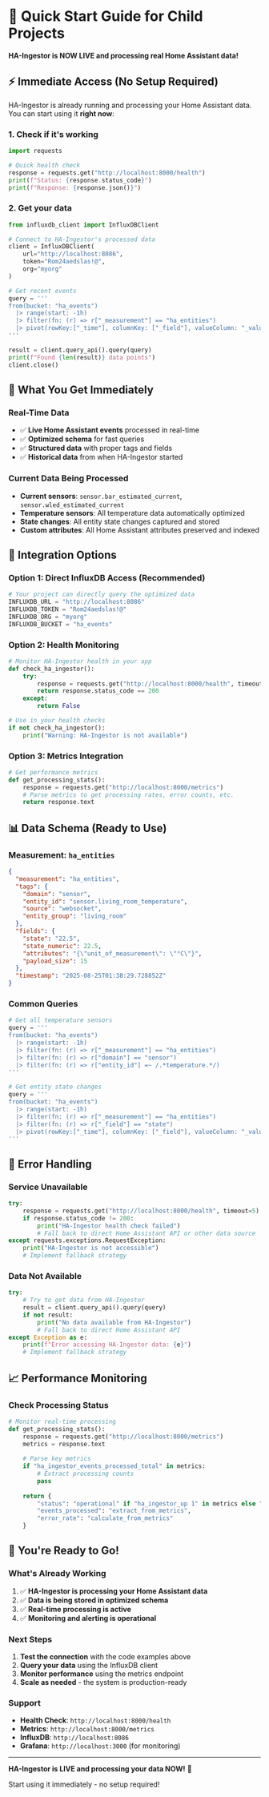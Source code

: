 # 🚀 Quick Start Guide for Child Projects

**HA-Ingestor is NOW LIVE and processing real Home Assistant data!**

## ⚡ **Immediate Access (No Setup Required)**

HA-Ingestor is already running and processing your Home Assistant data. You can start using it **right now**:

### **1. Check if it's working**
```python
import requests

# Quick health check
response = requests.get("http://localhost:8000/health")
print(f"Status: {response.status_code}")
print(f"Response: {response.json()}")
```

### **2. Get your data**
```python
from influxdb_client import InfluxDBClient

# Connect to HA-Ingestor's processed data
client = InfluxDBClient(
    url="http://localhost:8086",
    token="Rom24aedslas!@",
    org="myorg"
)

# Get recent events
query = '''
from(bucket: "ha_events")
  |> range(start: -1h)
  |> filter(fn: (r) => r["_measurement"] == "ha_entities")
  |> pivot(rowKey:["_time"], columnKey: ["_field"], valueColumn: "_value")
'''

result = client.query_api().query(query)
print(f"Found {len(result)} data points")
client.close()
```

## 🎯 **What You Get Immediately**

### **Real-Time Data**
- ✅ **Live Home Assistant events** processed in real-time
- ✅ **Optimized schema** for fast queries
- ✅ **Structured data** with proper tags and fields
- ✅ **Historical data** from when HA-Ingestor started

### **Current Data Being Processed**
- **Current sensors**: `sensor.bar_estimated_current`, `sensor.wled_estimated_current`
- **Temperature sensors**: All temperature data automatically optimized
- **State changes**: All entity state changes captured and stored
- **Custom attributes**: All Home Assistant attributes preserved and indexed

## 🔧 **Integration Options**

### **Option 1: Direct InfluxDB Access (Recommended)**
```python
# Your project can directly query the optimized data
INFLUXDB_URL = "http://localhost:8086"
INFLUXDB_TOKEN = "Rom24aedslas!@"
INFLUXDB_ORG = "myorg"
INFLUXDB_BUCKET = "ha_events"
```

### **Option 2: Health Monitoring**
```python
# Monitor HA-Ingestor health in your app
def check_ha_ingestor():
    try:
        response = requests.get("http://localhost:8000/health", timeout=5)
        return response.status_code == 200
    except:
        return False

# Use in your health checks
if not check_ha_ingestor():
    print("Warning: HA-Ingestor is not available")
```

### **Option 3: Metrics Integration**
```python
# Get performance metrics
def get_processing_stats():
    response = requests.get("http://localhost:8000/metrics")
    # Parse metrics to get processing rates, error counts, etc.
    return response.text
```

## 📊 **Data Schema (Ready to Use)**

### **Measurement**: `ha_entities`
```json
{
  "measurement": "ha_entities",
  "tags": {
    "domain": "sensor",
    "entity_id": "sensor.living_room_temperature",
    "source": "websocket",
    "entity_group": "living_room"
  },
  "fields": {
    "state": "22.5",
    "state_numeric": 22.5,
    "attributes": "{\"unit_of_measurement\": \"°C\"}",
    "payload_size": 15
  },
  "timestamp": "2025-08-25T01:38:29.728852Z"
}
```

### **Common Queries**
```python
# Get all temperature sensors
query = '''
from(bucket: "ha_events")
  |> range(start: -1h)
  |> filter(fn: (r) => r["_measurement"] == "ha_entities")
  |> filter(fn: (r) => r["domain"] == "sensor")
  |> filter(fn: (r) => r["entity_id"] =~ /.*temperature.*/)
'''

# Get entity state changes
query = '''
from(bucket: "ha_events")
  |> range(start: -1h)
  |> filter(fn: (r) => r["_measurement"] == "ha_entities")
  |> filter(fn: (r) => r["_field"] == "state")
  |> pivot(rowKey:["_time"], columnKey: ["_field"], valueColumn: "_value")
'''
```

## 🚨 **Error Handling**

### **Service Unavailable**
```python
try:
    response = requests.get("http://localhost:8000/health", timeout=5)
    if response.status_code != 200:
        print("HA-Ingestor health check failed")
        # Fall back to direct Home Assistant API or other data source
except requests.exceptions.RequestException:
    print("HA-Ingestor is not accessible")
    # Implement fallback strategy
```

### **Data Not Available**
```python
try:
    # Try to get data from HA-Ingestor
    result = client.query_api().query(query)
    if not result:
        print("No data available from HA-Ingestor")
        # Fall back to direct Home Assistant API
except Exception as e:
    print(f"Error accessing HA-Ingestor data: {e}")
    # Implement fallback strategy
```

## 📈 **Performance Monitoring**

### **Check Processing Status**
```python
# Monitor real-time processing
def get_processing_stats():
    response = requests.get("http://localhost:8000/metrics")
    metrics = response.text
    
    # Parse key metrics
    if "ha_ingestor_events_processed_total" in metrics:
        # Extract processing counts
        pass
    
    return {
        "status": "operational" if "ha_ingestor_up 1" in metrics else "down",
        "events_processed": "extract_from_metrics",
        "error_rate": "calculate_from_metrics"
    }
```

## 🎉 **You're Ready to Go!**

### **What's Already Working**
1. ✅ **HA-Ingestor is processing your Home Assistant data**
2. ✅ **Data is being stored in optimized schema**
3. ✅ **Real-time processing is active**
4. ✅ **Monitoring and alerting is operational**

### **Next Steps**
1. **Test the connection** with the code examples above
2. **Query your data** using the InfluxDB client
3. **Monitor performance** using the metrics endpoint
4. **Scale as needed** - the system is production-ready

### **Support**
- **Health Check**: `http://localhost:8000/health`
- **Metrics**: `http://localhost:8000/metrics`
- **InfluxDB**: `http://localhost:8086`
- **Grafana**: `http://localhost:3000` (for monitoring)

---

**HA-Ingestor is LIVE and processing your data NOW!** 🚀

Start using it immediately - no setup required!
